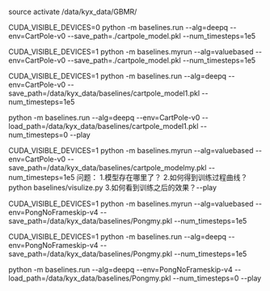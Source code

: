 source activate /data/kyx_data/GBMR/

CUDA_VISIBLE_DEVICES=0 python -m baselines.run --alg=deepq --env=CartPole-v0 --save_path=./cartpole_model.pkl --num_timesteps=1e5

CUDA_VISIBLE_DEVICES=1 python -m baselines.myrun --alg=valuebased --env=CartPole-v0 --save_path=./cartpole_model.pkl --num_timesteps=1e5

CUDA_VISIBLE_DEVICES=1 python -m baselines.run --alg=deepq --env=CartPole-v0 --save_path=/data/kyx_data/baselines/cartpole_model1.pkl  --num_timesteps=1e5

python -m baselines.run --alg=deepq --env=CartPole-v0 --load_path=/data/kyx_data/baselines/cartpole_model1.pkl --num_timesteps=0 --play

CUDA_VISIBLE_DEVICES=1 python -m baselines.myrun --alg=valuebased --env=CartPole-v0 --save_path=/data/kyx_data/baselines/cartpole_modelmy.pkl --num_timesteps=1e5
问题：
1.模型存在哪里了？
2.如何得到训练过程曲线？python baselines/visulize.py
3.如何看到训练之后的效果？--play

CUDA_VISIBLE_DEVICES=1 python -m baselines.myrun --alg=valuebased --env=PongNoFrameskip-v4 --save_path=/data/kyx_data/baselines/Pongmy.pkl --num_timesteps=1e5

CUDA_VISIBLE_DEVICES=1 python -m baselines.run --alg=deepq --env=PongNoFrameskip-v4 --save_path=/data/kyx_data/baselines/Pongmy.pkl --num_timesteps=1e5

python -m baselines.run --alg=deepq --env=PongNoFrameskip-v4 --load_path=/data/kyx_data/baselines/Pongmy.pkl --num_timesteps=0 --play